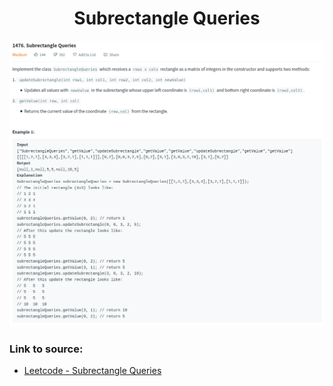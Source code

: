 <h1 align="center">Subrectangle Queries</h1>

![alt text](https://github.com/matthew01lokiet/Algorithmic-exercises/blob/main/z_description_images/Arrays/subrectangle_queries.png?raw=true)

### Link to source: 
- <a href="https://leetcode.com/problems/subrectangle-queries/">Leetcode - Subrectangle Queries</a>

